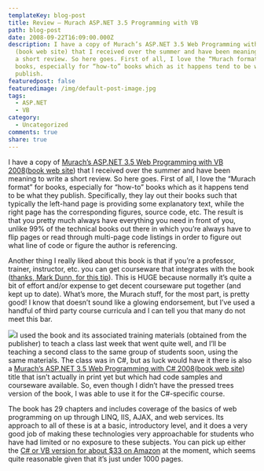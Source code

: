 ```yaml
---
templateKey: blog-post
title: Review – Murach ASP.NET 3.5 Programming with VB
path: blog-post
date: 2008-09-22T16:09:00.000Z
description: I have a copy of Murach’s ASP.NET 3.5 Web Programming with VB 2008
  (book web site) that I received over the summer and have been meaning to write
  a short review. So here goes. First of all, I love the “Murach format” for
  books, especially for “how-to” books which as it happens tend to be what they
  publish.
featuredpost: false
featuredimage: /img/default-post-image.jpg
tags:
  - ASP.NET
  - VB
category:
  - Uncategorized
comments: true
share: true
---
```

I have a copy of [Murach’s ASP.NET 3.5 Web Programming with VB 2008](http://www.amazon.com/exec/obidos/ASIN/1890774472/aspalliancecom)([book web site](http://www.murach.com/books/avb8/index.htm)) that I received over the summer and have been meaning to write a short review. So here goes. First of all, I love the “Murach format” for books, especially for “how-to” books which as it happens tend to be what they publish. Specifically, they lay out their books such that typically the left-hand page is providing some explanatory text, while the right page has the corresponding figures, source code, etc. The result is that you pretty much always have everything you need in front of you, unlike 99% of the technical books out there in which you’re always have to flip pages or read through multi-page code listings in order to figure out what line of code or figure the author is referencing.

Another thing I really liked about this book is that if you’re a professor, trainer, instructor, etc. you can get courseware that integrates with the book ([thanks, Mark Dunn, for this tip](http://www.dunntraining.com/)). This is HUGE because normally it’s quite a bit of effort and/or expense to get decent courseware put together (and kept up to date). What’s more, the Murach stuff, for the most part, is pretty good! I know that doesn’t sound like a glowing endorsement, but I’ve used a handful of third party course curricula and I can tell you that many do not meet this bar.

![](https://images.amazon.com/images/P/1890774480.01.THUMBZZZ.jpg)I used the book and its associated training materials (obtained from the publisher) to teach a class last week that went quite well, and I’ll be teaching a second class to the same group of students soon, using the same materials. The class was in C#, but as luck would have it there is also a [Murach’s ASP.NET 3.5 Web Programming with C# 2008](http://www.amazon.com/exec/obidos/ASIN/1890774480/aspalliancecom)([book web site](http://www.murach.com/books/acs8/index.htm)) title that isn’t actually in print yet but which had code samples and courseware available. So, even though I didn’t have the pressed trees version of the book, I was able to use it for the C#-specific course.

The book has 29 chapters and includes coverage of the basics of web programming on up through LINQ, IIS, AJAX, and web services. Its approach to all of these is at a basic, introductory level, and it does a very good job of making these technologies very approachable for students who have had limited or no exposure to these subjects. You can pick up either the [C# or VB version for about $33 on Amazon](http://www.amazon.com/exec/obidos/ASIN/1890774480/aspalliancecom) at the moment, which seems quite reasonable given that it’s just under 1000 pages.